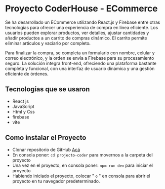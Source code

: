 # Proyecto CoderHouse - ECommerce

Se ha desarrollado un ECommerce utilizando React.js y Firebase entre otras tecnologias para ofrecer una experiencia de compra en línea eficiente. Los usuarios pueden explorar productos, ver detalles, ajustar cantidades y añadir productos a un carrito de compras dinámico. El carrito permite eliminar artículos y vaciarlo por completo.

Para finalizar la compra, se completa un formulario con nombre, celular y correo electrónico, y la orden se envía a Firebase para su procesamiento seguro. La solución integra front-end, ofreciendo una plataforma bastante completa y funcional, con una interfaz de usuario dinámica y una gestión eficiente de órdenes.



## Tecnologías que se usaron
* React js
* JavaScript
* Html y Css
* firebase
* vite

## Como instalar el Proyecto
* Clonar repositorio de GitHub [Acá](https://github.com/Ubbee/ecomerce-CoderHouse.git)
* En consola poner:  ```cd projecto-coder``` para movernos a la carpeta del proyecto
* Una vez en el proyecto, en consola poner:  ```npm run dev``` para iniciar el proyecto
* Habiendo iniciado el proyecto, colocar " ``` o ``` " en consola para abrir el proyecto en tu navegador predeterminado.
